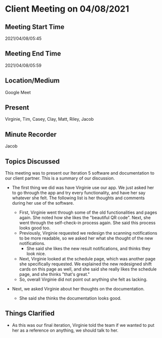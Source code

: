 # Client Meeting on 04/08/2021

## Meeting Start Time

2021/04/08/05:45

## Meeting End Time

2021/04/08/05:59

## Location/Medium

Google Meet

## Present

Virginie, Tim, Casey, Clay, Matt, Riley, Jacob

## Minute Recorder

Jacob

## Topics Discussed

This meeting was to present our Iteration 5 software and documentation to our client partner. This is a summary of our discussion.

- The first thing we did was have Virginie use our app. We just asked her to go through the app and try every functionality, and have her say whatever she felt. The following list is her thoughts and comments during her use of the software.
  - First, Virginie went through some of the old functionalities and pages again. She noted how she likes the "beautiful QR code". Next, she went through the self-check-in process again. She said this process looks good too.
  - Previously, Virginie requested we redesign the scanning notifications to be more readable, so we asked her what she thought of the new notifications.
    - She said she likes the new result notifications, and thinks they look nice.
  - Next, Virginie looked at the schedule page, which was another page she specifically requested. We explained the new redesigned shift cards on this page as well, and she said she really likes the schedule page, and she thinks "that's great."
  - So, overall Virginie did not point out anything she felt as lacking.

- Next, we asked Virginie about her thoughts on the documentation.
  - She said she thinks the documentation looks good.

## Things Clarified

- As this was our final iteration, Virginie told the team if we wanted to put her as a reference on anything, we should talk to her.